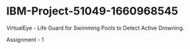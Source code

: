 # IBM-Project-51049-1660968545
VirtualEye - Life Guard for Swimming Pools to Detect Active Drowning.

Assignment - 1
